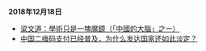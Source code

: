 **2018年12月18日**

- [梁文道：學術只是一塊魔鏡（「中國的大腦」之一）](https://ms64mb.github.io/words/20181218-1%E6%A2%81%E6%96%87%E9%81%93)
- [中国二维码支付已经普及，为什么发达国家还如此淡定？](https://ms64mb.github.io/words/20181218-2%E6%97%A5%E6%9C%AC%E4%BA%8C%E7%BB%B4%E7%A0%81%E6%94%AF%E4%BB%98)

